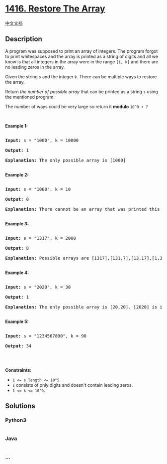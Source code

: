 # [1416. Restore The Array](https://leetcode.com/problems/restore-the-array)

[中文文档](/solution/1400-1499/1416.Restore%20The%20Array/README.md)

## Description

<p>A program was supposed to print an array of integers. The program forgot to print whitespaces and the array is printed as a string of digits and all we know is that all integers in the array were in the range&nbsp;<code>[1, k]</code>&nbsp;and there are no leading zeros in the array.</p>

<p>Given the string <code>s</code> and the integer <code>k</code>. There can be multiple ways to restore the array.</p>

<p>Return <em>the number of possible array</em> that can be printed as a string <code>s</code>&nbsp;using the mentioned program.</p>

<p>The number of ways could be very large so return it <strong>modulo</strong> <code>10^9 + 7</code></p>

<p>&nbsp;</p>

<p><strong>Example 1:</strong></p>

<pre>

<strong>Input:</strong> s = &quot;1000&quot;, k = 10000

<strong>Output:</strong> 1

<strong>Explanation:</strong> The only possible array is [1000]

</pre>

<p><strong>Example 2:</strong></p>

<pre>

<strong>Input:</strong> s = &quot;1000&quot;, k = 10

<strong>Output:</strong> 0

<strong>Explanation:</strong> There cannot be an array that was printed this way and has all integer &gt;= 1 and &lt;= 10.

</pre>

<p><strong>Example 3:</strong></p>

<pre>

<strong>Input:</strong> s = &quot;1317&quot;, k = 2000

<strong>Output:</strong> 8

<strong>Explanation:</strong> Possible arrays are [1317],[131,7],[13,17],[1,317],[13,1,7],[1,31,7],[1,3,17],[1,3,1,7]

</pre>

<p><strong>Example 4:</strong></p>

<pre>

<strong>Input:</strong> s = &quot;2020&quot;, k = 30

<strong>Output:</strong> 1

<strong>Explanation:</strong> The only possible array is [20,20]. [2020] is invalid because 2020 &gt; 30. [2,020] is ivalid because 020 contains leading zeros.

</pre>

<p><strong>Example 5:</strong></p>

<pre>

<strong>Input:</strong> s = &quot;1234567890&quot;, k = 90

<strong>Output:</strong> 34

</pre>

<p>&nbsp;</p>

<p><strong>Constraints:</strong></p>

<ul>
    <li><code>1 &lt;= s.length &lt;= 10^5</code>.</li>
    <li><code>s</code> consists of only digits and doesn&#39;t contain leading zeros.</li>
    <li><code>1 &lt;= k &lt;= 10^9</code>.</li>
</ul>

## Solutions

<!-- tabs:start -->

### **Python3**

```python

```

### **Java**

```java

```

### **...**

```

```

<!-- tabs:end -->
